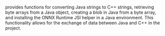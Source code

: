provides functions for converting Java strings to C++ strings, retrieving byte arrays from a Java object, creating a blob in Java from a byte array, and installing the ONNX Runtime JSI helper in a Java environment. This functionality allows for the exchange of data between Java and C++ in the project.